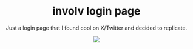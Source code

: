 <p align="center">
  <h1 align="center">involv login page</h1>
</p>
<div align="center">
  <p>Just a login page that I found cool on X/Twitter and decided to replicate.</p>
</div>
<div align="center">
  <img src="https://i.imgur.com/MspJRcb.png">
</div>

